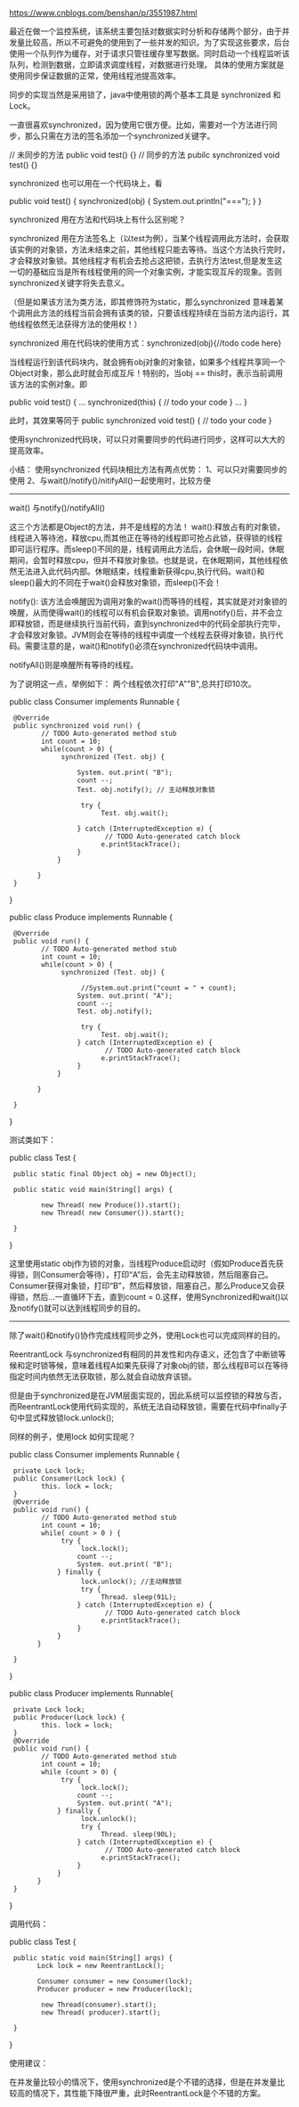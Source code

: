 https://www.cnblogs.com/benshan/p/3551987.html

最近在做一个监控系统，该系统主要包括对数据实时分析和存储两个部分，由于并发量比较高，所以不可避免的使用到了一些并发的知识。为了实现这些要求，后台使用一个队列作为缓存，对于请求只管往缓存里写数据。同时启动一个线程监听该队列，检测到数据，立即请求调度线程，对数据进行处理。 具体的使用方案就是使用同步保证数据的正常，使用线程池提高效率。

同步的实现当然是采用锁了，java中使用锁的两个基本工具是 synchronized 和 Lock。

一直很喜欢synchronized，因为使用它很方便。比如，需要对一个方法进行同步，那么只需在方法的签名添加一个synchronized关键字。

// 未同步的方法
public void test() {}
// 同步的方法
pubilc synchronized void test() {}

synchronized 也可以用在一个代码块上，看

public void test() {
synchronized(obj) {
System.out.println("===");
}
}

synchronized 用在方法和代码块上有什么区别呢？

synchronized 用在方法签名上（以test为例），当某个线程调用此方法时，会获取该实例的对象锁，方法未结束之前，其他线程只能去等待。当这个方法执行完时，才会释放对象锁。其他线程才有机会去抢占这把锁，去执行方法test,但是发生这一切的基础应当是所有线程使用的同一个对象实例，才能实现互斥的现象。否则synchronized关键字将失去意义。

（但是如果该方法为类方法，即其修饰符为static，那么synchronized 意味着某个调用此方法的线程当前会拥有该类的锁，只要该线程持续在当前方法内运行，其他线程依然无法获得方法的使用权！）

synchronized 用在代码块的使用方式：synchronized(obj){//todo code here}

当线程运行到该代码块内，就会拥有obj对象的对象锁，如果多个线程共享同一个Object对象，那么此时就会形成互斥！特别的，当obj == this时，表示当前调用该方法的实例对象。即

public void test() {
...
synchronized(this) {
// todo your code
}
...
}

此时，其效果等同于
public synchronized void test() {
// todo your code
}


使用synchronized代码块，可以只对需要同步的代码进行同步，这样可以大大的提高效率。

小结：
使用synchronized 代码块相比方法有两点优势：
1、可以只对需要同步的使用
2、与wait()/notify()/nitifyAll()一起使用时，比较方便
 
----------------------------------------------------------------------------------------------------------------------------------------------------------

wait() 与notify()/notifyAll()

这三个方法都是Object的方法，并不是线程的方法！
wait():释放占有的对象锁，线程进入等待池，释放cpu,而其他正在等待的线程即可抢占此锁，获得锁的线程即可运行程序。而sleep()不同的是，线程调用此方法后，会休眠一段时间，休眠期间，会暂时释放cpu，但并不释放对象锁。也就是说，在休眠期间，其他线程依然无法进入此代码内部。休眠结束，线程重新获得cpu,执行代码。wait()和sleep()最大的不同在于wait()会释放对象锁，而sleep()不会！

notify(): 该方法会唤醒因为调用对象的wait()而等待的线程，其实就是对对象锁的唤醒，从而使得wait()的线程可以有机会获取对象锁。调用notify()后，并不会立即释放锁，而是继续执行当前代码，直到synchronized中的代码全部执行完毕，才会释放对象锁。JVM则会在等待的线程中调度一个线程去获得对象锁，执行代码。需要注意的是，wait()和notify()必须在synchronized代码块中调用。

notifyAll()则是唤醒所有等待的线程。

为了说明这一点，举例如下：
两个线程依次打印"A""B",总共打印10次。

public class Consumer implements Runnable {

     @Override
     public synchronized void run() {
            // TODO Auto-generated method stub
            int count = 10;
            while(count > 0) {
                 synchronized (Test. obj) {
                     
                     System. out.print( "B");
                     count --;
                     Test. obj.notify(); // 主动释放对象锁
                     
                      try {
                           Test. obj.wait();
                           
                     } catch (InterruptedException e) {
                            // TODO Auto-generated catch block
                           e.printStackTrace();
                     }
                }
                
           }
     }
}

public class Produce implements Runnable {

     @Override
     public void run() {
            // TODO Auto-generated method stub
            int count = 10;
            while(count > 0) {
                 synchronized (Test. obj) {
                     
                      //System.out.print("count = " + count);
                     System. out.print( "A");
                     count --;
                     Test. obj.notify();
                     
                      try {
                           Test. obj.wait();
                     } catch (InterruptedException e) {
                            // TODO Auto-generated catch block
                           e.printStackTrace();
                     }
                }
                
           }
 
     }

}

测试类如下：

public class Test {

     public static final Object obj = new Object();
     
     public static void main(String[] args) {
           
            new Thread( new Produce()).start();
            new Thread( new Consumer()).start();
           
     }
}

这里使用static obj作为锁的对象，当线程Produce启动时（假如Produce首先获得锁，则Consumer会等待），打印“A”后，会先主动释放锁，然后阻塞自己。Consumer获得对象锁，打印“B”，然后释放锁，阻塞自己，那么Produce又会获得锁，然后...一直循环下去，直到count = 0.这样，使用Synchronized和wait()以及notify()就可以达到线程同步的目的。
 
----------------------------------------------------------------------------------------------------------------------------------------------------------

除了wait()和notify()协作完成线程同步之外，使用Lock也可以完成同样的目的。

ReentrantLock 与synchronized有相同的并发性和内存语义，还包含了中断锁等候和定时锁等候，意味着线程A如果先获得了对象obj的锁，那么线程B可以在等待指定时间内依然无法获取锁，那么就会自动放弃该锁。

但是由于synchronized是在JVM层面实现的，因此系统可以监控锁的释放与否，而ReentrantLock使用代码实现的，系统无法自动释放锁，需要在代码中finally子句中显式释放锁lock.unlock();

同样的例子，使用lock 如何实现呢？

public class Consumer implements Runnable {

     private Lock lock;
     public Consumer(Lock lock) {
            this. lock = lock;
     }
     @Override
     public void run() {
            // TODO Auto-generated method stub
            int count = 10;
            while( count > 0 ) {
                 try {
                      lock.lock();
                     count --;
                     System. out.print( "B");
                } finally {
                      lock.unlock(); //主动释放锁
                      try {
                           Thread. sleep(91L);
                     } catch (InterruptedException e) {
                            // TODO Auto-generated catch block
                           e.printStackTrace();
                     }
                }
           }
 
     }

}

public class Producer implements Runnable{

     private Lock lock;
     public Producer(Lock lock) {
            this. lock = lock;
     }
     @Override
     public void run() {
            // TODO Auto-generated method stub
            int count = 10;
            while (count > 0) {
                 try {
                      lock.lock();
                     count --;
                     System. out.print( "A");
                } finally {
                      lock.unlock();
                      try {
                           Thread. sleep(90L);
                     } catch (InterruptedException e) {
                            // TODO Auto-generated catch block
                           e.printStackTrace();
                     }
                }
           }
     }
}

调用代码：

public class Test {

     public static void main(String[] args) {
           Lock lock = new ReentrantLock();
           
           Consumer consumer = new Consumer(lock);
           Producer producer = new Producer(lock);
           
            new Thread(consumer).start();
            new Thread( producer).start();
           
     }
}


使用建议：

在并发量比较小的情况下，使用synchronized是个不错的选择，但是在并发量比较高的情况下，其性能下降很严重，此时ReentrantLock是个不错的方案。
